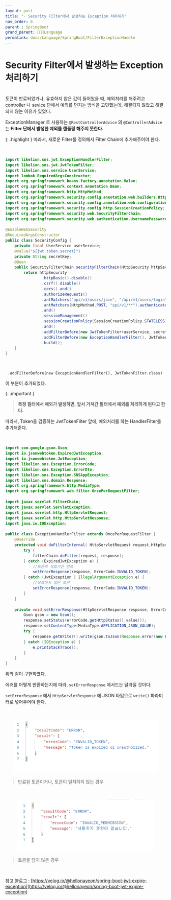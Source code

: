 ```yaml
---
layout: post
title: "· Security Filter에서 발생하는 Exception 처리하기"
nav_order: 6
parent : SpringBoot
grand_parent: 👩🏻‍💻Language
permalink: docs/Language/SpringBoot/FilterExceptionHandle
---
```



# Security Filter에서 발생하는 Exception 처리하기

<br>
토큰이 만료되었거나, 유효하지 않은 값이 들어왔을 때, 예외처리를 해주려고 controller 나 sevice 단에서 예외를 던지는 방식을 고민했는데, 해결되지 않았고 해결되지 않는 이유가 있었다.

ExceptionManager 로 사용하는 `@RestControllerAdvice` 의 `@ControllerAdvice` 는 **Filter 단에서 발생한 예외를 핸들링 해주지 못한다.**


{: .highlight }
따라서, 새로운 Filter를 정의해서 Filter Chain에 추가해주어야 한다.

<br>

```java
import likelion.sns.jwt.ExceptionHandlerFilter;
import likelion.sns.jwt.JwtTokenFilter;
import likelion.sns.service.UserService;
import lombok.RequiredArgsConstructor;
import org.springframework.beans.factory.annotation.Value;
import org.springframework.context.annotation.Bean;
import org.springframework.http.HttpMethod;
import org.springframework.security.config.annotation.web.builders.HttpSecurity;
import org.springframework.security.config.annotation.web.configuration.EnableWebSecurity;
import org.springframework.security.config.http.SessionCreationPolicy;
import org.springframework.security.web.SecurityFilterChain;
import org.springframework.security.web.authentication.UsernamePasswordAuthenticationFilter;

@EnableWebSecurity
@RequiredArgsConstructor
public class SecurityConfig {
    private final UserService userService;
    @Value("${jwt.token.secret}")
    private String secretKey;
    @Bean
    public SecurityFilterChain securityFilterChain(HttpSecurity httpSecurity) throws Exception {
        return httpSecurity
                .httpBasic().disable()
                .csrf().disable()
                .cors().and()
                .authorizeRequests()
                .antMatchers("api/v1/users/join", "/api/v1/users/login").permitAll()
                .antMatchers(HttpMethod.POST, "api/v1/**").authenticated()
                .and()
                .sessionManagement()
                .sessionCreationPolicy(SessionCreationPolicy.STATELESS)
                .and()
                .addFilterBefore(new JwtTokenFilter(userService, secretKey), UsernamePasswordAuthenticationFilter.class)
                .addFilterBefore(new ExceptionHandlerFilter(), JwtTokenFilter.class)
                .build();
    }
}
```

<br>

```
 .addFilterBefore(new ExceptionHandlerFilter(), JwtTokenFilter.class)
```

이 부분이 추가되었다.

{: .important }
> **특정 필터에서 예외가 발생하면, 앞서 거쳐간 필터에서 예외를 처리하게 된다고 한다.**

따라서, Token을 검증하는 JwtTokenFilter 앞에, 예외처리를 하는 HandlerFilter를 추가해준다.

<br>

```java
import com.google.gson.Gson;
import io.jsonwebtoken.ExpiredJwtException;
import io.jsonwebtoken.JwtException;
import likelion.sns.Exception.ErrorCode;
import likelion.sns.Exception.ErrorDto;
import likelion.sns.Exception.SNSAppException;
import likelion.sns.domain.Response;
import org.springframework.http.MediaType;
import org.springframework.web.filter.OncePerRequestFilter;

import javax.servlet.FilterChain;
import javax.servlet.ServletException;
import javax.servlet.http.HttpServletRequest;
import javax.servlet.http.HttpServletResponse;
import java.io.IOException;

public class ExceptionHandlerFilter extends OncePerRequestFilter {
    @Override
    protected void doFilterInternal( HttpServletRequest request,HttpServletResponse response, FilterChain filterChain) throws ServletException, IOException {
        try {
            filterChain.doFilter(request, response);
        } catch (ExpiredJwtException e) {
            //토큰의 유효기간 만료
            setErrorResponse(response, ErrorCode.INVALID_TOKEN);
        } catch (JwtException | IllegalArgumentException e) {
            //유효하지 않은 토큰
            setErrorResponse(response, ErrorCode.INVALID_TOKEN);
        }
    }

    private void setErrorResponse(HttpServletResponse response, ErrorCode errorCode) {
        Gson gson = new Gson();
        response.setStatus(errorCode.getHttpStatus().value());
        response.setContentType(MediaType.APPLICATION_JSON_VALUE);
        try {
            response.getWriter().write(gson.toJson(Response.error(new ErrorDto(new SNSAppException(errorCode)))));
        } catch (IOException e) {
            e.printStackTrace();
        }
    }
}

```

위와 같이 구현하였다.

에러를 어떻게 반환하는지에 따라, `setErrorResponse` 메서드는 달라질 것이다.

`setErrorResponse` 에서 `HttpServletResponse` 에 JSON 타입으로 `write()` 파라미터로 넣어주어야 한다.

<br>

<p align="center">
<img src="https://raw.githubusercontent.com/buinq/imageServer/main/img/image-20221222001103442.png" alt="image-20221222001103442" style="zoom:80%;" />
</p>

> 만료된 토큰이거나, 토큰이 일치하지 않는 경우

<br>

<p align="center">
<img src="https://raw.githubusercontent.com/buinq/imageServer/main/img/image-20221222001321041.png" alt="image-20221222001321041" style="zoom:80%;" />
</p>

> 토큰을 담지 않은 경우

<br>

참고 블로그 : [https://velog.io/@hellonayeon/spring-boot-jwt-expire-exception](https://velog.io/@hellonayeon/spring-boot-jwt-expire-exception)

